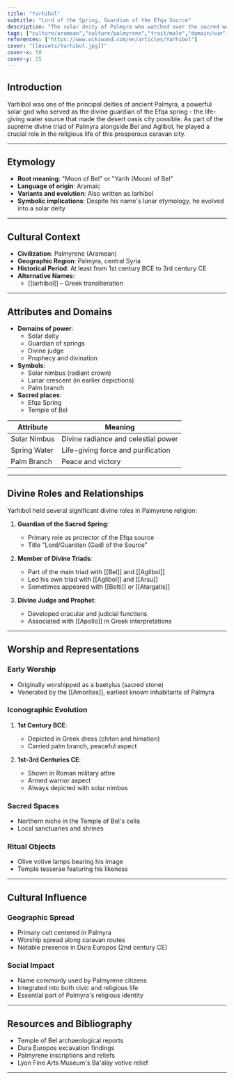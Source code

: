 ```yaml
---
title: "Yarhibol"
subtitle: "Lord of the Spring, Guardian of the Efqa Source"
description: "The solar deity of Palmyra who watched over the sacred waters, embodying both celestial radiance and earthly sustenance"
tags: ["culture/aramean","culture/palmyrene","trait/male","domain/sun","domain/spring","trait/prophecy","trait/judge","trait/warrior"]
references: ["https://www.wikiwand.com/en/articles/Yarhibol"]
cover: "[[Assets/Yarhibol.jpg]]"
cover-x: 50
cover-y: 25
---
```

##  Introduction
Yarhibol was one of the principal deities of ancient Palmyra, a powerful solar god who served as the divine guardian of the Efqa spring - the life-giving water source that made the desert oasis city possible. As part of the supreme divine triad of Palmyra alongside Bel and Aglibol, he played a crucial role in the religious life of this prosperous caravan city.

---

## Etymology

- **Root meaning**: "Moon of Bel" or "Yarih (Moon) of Bel"
- **Language of origin**: Aramaic
- **Variants and evolution**: Also written as Iarhibol
- **Symbolic implications**: Despite his name's lunar etymology, he evolved into a solar deity

---

##  Cultural Context

- **Civilization**: Palmyrene (Aramean)
- **Geographic Region**: Palmyra, central Syria
- **Historical Period**: At least from 1st century BCE to 3rd century CE
- **Alternative Names**:
  - [[Iarhibol]] – Greek transliteration

---

## Attributes and Domains

- **Domains of power**: 
  - Solar deity
  - Guardian of springs
  - Divine judge
  - Prophecy and divination
- **Symbols**: 
  - Solar nimbus (radiant crown)
  - Lunar crescent (in earlier depictions)
  - Palm branch
- **Sacred places**: 
  - Efqa Spring
  - Temple of Bel

| Attribute | Meaning |
|----------------|---------------------------------|
| Solar Nimbus | Divine radiance and celestial power |
| Spring Water | Life-giving force and purification |
| Palm Branch | Peace and victory |

---

## Divine Roles and Relationships

Yarhibol held several significant divine roles in Palmyrene religion:

1. **Guardian of the Sacred Spring**:
   - Primary role as protector of the Efqa source
   - Title "Lord/Guardian (Gad) of the Source"

2. **Member of Divine Triads**:
   - Part of the main triad with [[Bel]] and [[Aglibol]]
   - Led his own triad with [[Aglibol]] and [[Arsu]]
   - Sometimes appeared with [[Belti]] or [[Atargatis]]

3. **Divine Judge and Prophet**:
   - Developed oracular and judicial functions
   - Associated with [[Apollo]] in Greek interpretations

---

## Worship and Representations

### Early Worship
- Originally worshipped as a baetylus (sacred stone)
- Venerated by the [[Amorites]], earliest known inhabitants of Palmyra

### Iconographic Evolution
1. **1st Century BCE**:
   - Depicted in Greek dress (chiton and himation)
   - Carried palm branch, peaceful aspect

2. **1st-3rd Centuries CE**:
   - Shown in Roman military attire
   - Armed warrior aspect
   - Always depicted with solar nimbus

### Sacred Spaces
- Northern niche in the Temple of Bel's cella
- Local sanctuaries and shrines

### Ritual Objects
- Olive votive lamps bearing his image
- Temple tesserae featuring his likeness

---

## Cultural Influence

### Geographic Spread
- Primary cult centered in Palmyra
- Worship spread along caravan routes
- Notable presence in Dura Europos (2nd century CE)

### Social Impact
- Name commonly used by Palmyrene citizens
- Integrated into both civic and religious life
- Essential part of Palmyra's religious identity

---

## Resources and Bibliography

- Temple of Bel archaeological reports
- Dura Europos excavation findings
- Palmyrene inscriptions and reliefs
- Lyon Fine Arts Museum's Ba'alay votive relief

---